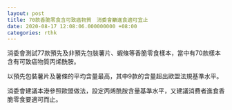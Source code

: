 ```yaml
---
layout: post
title: 70款香脆零食含可致癌物質　消委會籲進食適可宜止
date: 2020-08-17 12:08:06.000000000 +08:00
categories: rthk
---
```


消委會測試77款預先及非預先包裝薯片、蝦條等香脆零食樣本，當中有70款樣本含有可致癌物質丙烯酰胺。

以預先包裝薯片及薯條的平均含量最高，其中9款的含量超出歐盟法規基準水平。

消委會建議本港參照歐盟做法，設定丙烯酰胺含量基準水平，又建議消費者進食香脆零食要適可而止。
